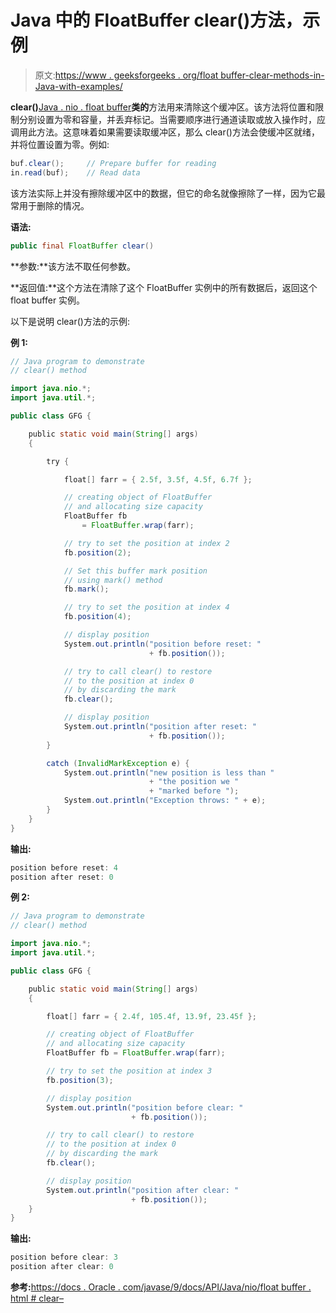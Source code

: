 # Java 中的 FloatBuffer clear()方法，示例

> 原文:[https://www . geeksforgeeks . org/float buffer-clear-methods-in-Java-with-examples/](https://www.geeksforgeeks.org/floatbuffer-clear-methods-in-java-with-examples/)

**clear()**[Java . nio . float buffer](https://www.geeksforgeeks.org/tag/java-floatbuffer/)**类的**方法用来清除这个缓冲区。该方法将位置和限制分别设置为零和容量，并丢弃标记。当需要顺序进行通道读取或放入操作时，应调用此方法。这意味着如果需要读取缓冲区，那么 clear()方法会使缓冲区就绪，并将位置设置为零。例如:

```java
buf.clear();     // Prepare buffer for reading
in.read(buf);    // Read data

```

该方法实际上并没有擦除缓冲区中的数据，但它的命名就像擦除了一样，因为它最常用于删除的情况。

**语法:**

```java
public final FloatBuffer clear()
```

**参数:**该方法不取任何参数。

**返回值:**这个方法在清除了这个 FloatBuffer 实例中的所有数据后，返回这个 float buffer 实例。

以下是说明 clear()方法的示例:

**例 1:**

```java
// Java program to demonstrate
// clear() method

import java.nio.*;
import java.util.*;

public class GFG {

    public static void main(String[] args)
    {

        try {

            float[] farr = { 2.5f, 3.5f, 4.5f, 6.7f };

            // creating object of FloatBuffer
            // and allocating size capacity
            FloatBuffer fb
                = FloatBuffer.wrap(farr);

            // try to set the position at index 2
            fb.position(2);

            // Set this buffer mark position
            // using mark() method
            fb.mark();

            // try to set the position at index 4
            fb.position(4);

            // display position
            System.out.println("position before reset: "
                               + fb.position());

            // try to call clear() to restore
            // to the position at index 0
            // by discarding the mark
            fb.clear();

            // display position
            System.out.println("position after reset: "
                               + fb.position());
        }

        catch (InvalidMarkException e) {
            System.out.println("new position is less than "
                               + "the position we "
                               + "marked before ");
            System.out.println("Exception throws: " + e);
        }
    }
}
```

**输出:**

```java
position before reset: 4
position after reset: 0

```

**例 2:**

```java
// Java program to demonstrate
// clear() method

import java.nio.*;
import java.util.*;

public class GFG {

    public static void main(String[] args)
    {

        float[] farr = { 2.4f, 105.4f, 13.9f, 23.45f };

        // creating object of FloatBuffer
        // and allocating size capacity
        FloatBuffer fb = FloatBuffer.wrap(farr);

        // try to set the position at index 3
        fb.position(3);

        // display position
        System.out.println("position before clear: "
                           + fb.position());

        // try to call clear() to restore
        // to the position at index 0
        // by discarding the mark
        fb.clear();

        // display position
        System.out.println("position after clear: "
                           + fb.position());
    }
}
```

**输出:**

```java
position before clear: 3
position after clear: 0

```

**参考:**[https://docs . Oracle . com/javase/9/docs/API/Java/nio/float buffer . html # clear–](https://docs.oracle.com/javase/9/docs/api/java/nio/FloatBuffer.html#clear--)